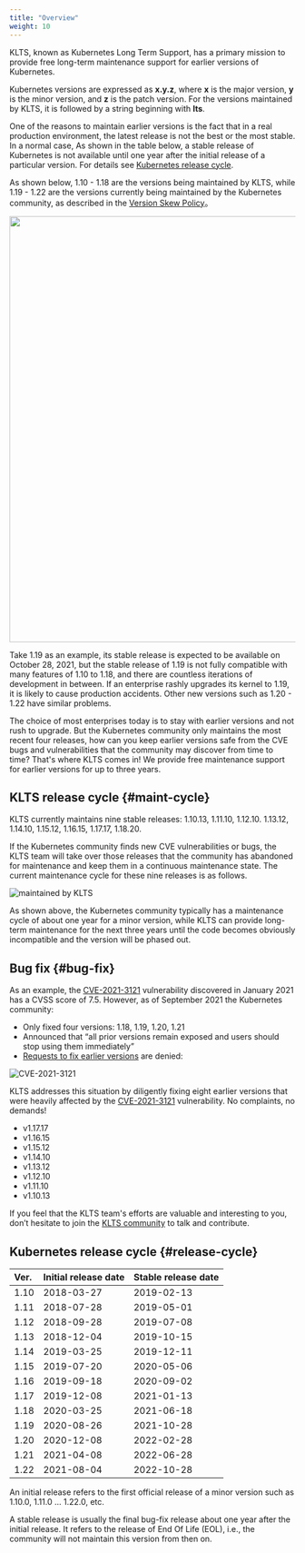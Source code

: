 ```yaml
---
title: "Overview"
weight: 10
---
```

KLTS, known as Kubernetes Long Term Support, has a primary mission to provide free long-term maintenance support for earlier versions of Kubernetes.  

Kubernetes versions are expressed as **x.y.z**, where **x** is the major version, **y** is the minor version, and **z** is the patch version. For the versions maintained by KLTS, it is followed by a string beginning with **lts**.  

One of the reasons to maintain earlier versions is the fact that in a real production environment, the latest release is not the best or the most stable. In a normal case, As shown in the table below, a stable release of Kubernetes is not available until one year after the initial release of a particular version. For details see [Kubernetes release cycle](#release-cycle).

As shown below, 1.10 - 1.18 are the versions being maintained by KLTS, while 1.19 - 1.22 are the versions currently being maintained by the Kubernetes community, as described in the [Version Skew Policy](https://kubernetes.io/releases/version-skew-policy/#supported-versions)。

<img src="../klts_job.png" width="750">

Take 1.19 as an example, its stable release is expected to be available on October 28, 2021, but the stable release of 1.19 is not fully compatible with many features of 1.10 to 1.18, and there are countless iterations of development in between. If an enterprise rashly upgrades its kernel to 1.19, it is likely to cause production accidents. Other new versions such as 1.20 - 1.22 have similar problems.  

The choice of most enterprises today is to stay with earlier versions and not rush to upgrade. But the Kubernetes community only maintains the most recent four releases, how can you keep earlier versions safe from the CVE bugs and vulnerabilities that the community may discover from time to time? That's where KLTS comes in! We provide free maintenance support for earlier versions for up to three years.    
## KLTS release cycle {#maint-cycle}
KLTS currently maintains nine stable releases: 1.10.13, 1.11.10, 1.12.10. 1.13.12, 1.14.10, 1.15.12, 1.16.15, 1.17.17, 1.18.20.

If the Kubernetes community finds new CVE vulnerabilities or bugs, the KLTS team will take over those releases that the community has abandoned for maintenance and keep them in a continuous maintenance state. The current maintenance cycle for these nine releases is as follows.

![maintained by KLTS](../whatKLTSdoes.png)

As shown above, the Kubernetes community typically has a maintenance cycle of about one year for a minor version, while KLTS can provide long-term maintenance for the next three years until the code becomes obviously incompatible and the version will be phased out.
## Bug fix {#bug-fix}
As an example, the [CVE-2021-3121](https://www.cvedetails.com/cve/CVE-2021-3121) vulnerability discovered in January 2021 has a CVSS score of 7.5. However, as of September 2021 the Kubernetes community:  

- Only fixed four versions: 1.18, 1.19, 1.20, 1.21
- Announced that “all prior versions remain exposed and users should stop using them immediately”
- [Requests to fix earlier versions](https://github.com/kubernetes/kubernetes/issues/101435) are denied:

![CVE-2021-3121](../cve2021.png)

 KLTS addresses this situation by diligently fixing eight earlier versions that were heavily affected by the [CVE-2021-3121](https://www.cvedetails.com/cve/CVE-2021-3121) vulnerability. No complaints, no demands!

- v1.17.17
- v1.16.15
- v1.15.12
- v1.14.10
- v1.13.12
- v1.12.10
- v1.11.10
- v1.10.13  

 If you feel that the KLTS team's efforts are valuable and interesting to you, don’t hesitate to join the [KLTS community](https://github.com/klts-io) to talk and contribute.
## Kubernetes release cycle {#release-cycle}

| **Ver.** | **Initial release date** | **Stable release date** |
| :----------- | :--------------- | :------------------- |
| 1.10         | 2018-03-27       | 2019-02-13           |
| 1.11         | 2018-07-28       | 2019-05-01           |
| 1.12         | 2018-09-28       | 2019-07-08           |
| 1.13         | 2018-12-04       | 2019-10-15           |
| 1.14         | 2019-03-25       | 2019-12-11           |
| 1.15         | 2019-07-20       | 2020-05-06           |
| 1.16         | 2019-09-18       | 2020-09-02           |
| 1.17         | 2019-12-08       | 2021-01-13           |
| 1.18         | 2020-03-25       | 2021-06-18           |
| 1.19         | 2020-08-26       | 2021-10-28           |
| 1.20         | 2020-12-08       | 2022-02-28           |
| 1.21         | 2021-04-08       | 2022-06-28           |
| 1.22         | 2021-08-04       | 2022-10-28           |

An initial release refers to the first official release of a minor version such as 1.10.0, 1.11.0 ... 1.22.0, etc.  

A stable release is usually the final bug-fix release about one year after the initial release. It refers to the release of End Of Life (EOL), i.e., the community will not maintain this version from then on.  